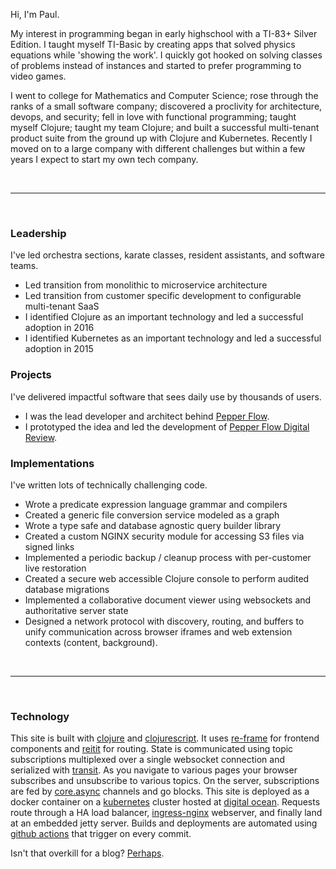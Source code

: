 Hi, I'm Paul.

My interest in programming began in early highschool with a TI-83+ Silver Edition.
I taught myself TI-Basic by creating apps that solved physics equations while 'showing the work'. 
I quickly got hooked on solving classes of problems instead of instances and started to prefer 
programming to video games.

I went to college for Mathematics and Computer Science; rose through the ranks of a small software company;
discovered a proclivity for architecture, devops, and security; fell in love with functional programming; 
taught myself Clojure; taught my team Clojure; and built a successful multi-tenant product suite from the 
ground up with Clojure and Kubernetes. Recently I moved on to a large company with different challenges but 
within a few years I expect to start my own tech company.

<br/>

___

<br/>

### Leadership

I've led orchestra sections, karate classes, resident assistants, and software teams.

- Led transition from monolithic to microservice architecture
- Led transition from customer specific development to configurable multi-tenant SaaS
- I identified Clojure as an important technology and led a successful adoption in 2016
- I identified Kubernetes as an important technology and led a successful adoption in 2015

### Projects

I've delivered impactful software that sees daily use by thousands of users.

- I was the lead developer and architect behind [Pepper Flow](https://www.vodori.com/products/pepper-flow-commercial/).
- I prototyped the idea and led the development of [Pepper Flow Digital Review](https://www.vodori.com/products/pepper-flow-digital-review/).


### Implementations

I've written lots of technically challenging code.

- Wrote a predicate expression language grammar and compilers
- Created a generic file conversion service modeled as a graph
- Wrote a type safe and database agnostic query builder library
- Created a custom NGINX security module for accessing S3 files via signed links
- Implemented a periodic backup / cleanup process with per-customer live restoration
- Created a secure web accessible Clojure console to perform audited database migrations
- Implemented a collaborative document viewer using websockets and authoritative server state
- Designed a network protocol with discovery, routing, and buffers to unify communication across browser iframes and web extension contexts (content, background).

<br/>

___

<br/>

### Technology

This site is built with [clojure](https://clojure.org/about/rationale) and
[clojurescript](https://clojurescript.org/about/rationale). It uses [re-frame](https://github.com/Day8/re-frame) 
for frontend components and [reitit](https://github.com/metosin/reitit) for routing. State is 
communicated using topic subscriptions multiplexed over a single websocket connection and serialized 
with [transit](https://github.com/cognitect/transit-format). As you navigate to various pages your 
browser subscribes and unsubscribe to various topics. On the server, subscriptions are fed by 
[core.async](https://github.com/clojure/core.async) channels and go blocks. This site is deployed
as a docker container on a [kubernetes](https://kubernetes.io/) cluster hosted at [digital ocean](https://www.digitalocean.com/).
Requests route through a HA load balancer, [ingress-nginx](https://github.com/kubernetes/ingress-nginx) webserver, and finally land 
at an embedded jetty server. Builds and deployments are automated using [github actions](https://github.com/features/actions)
that trigger on every commit.


Isn't that overkill for a blog? [Perhaps](https://www.youtube.com/watch?v=KwIo9Y9iJ6A).